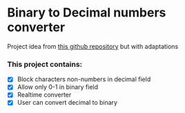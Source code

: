 # Binary to Decimal numbers converter

Project idea from [this github repository](https://github.com/florinpop17/app-ideas) but with adaptations

### This project contains:

- [x] Block characters non-numbers in decimal field
- [x] Allow only 0-1 in binary field
- [x] Realtime converter
- [x] User can convert decimal to binary